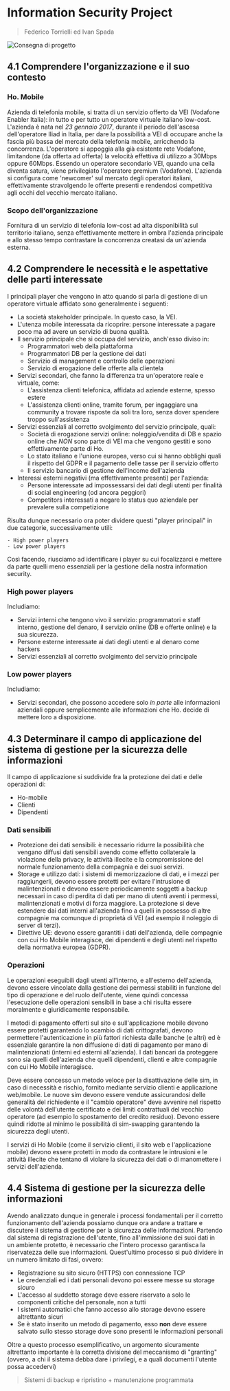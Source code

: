 # Information Security Project
> Federico Torrielli ed Ivan Spada

![Consegna di progetto](https://i.imgur.com/aHBKo5g.png)

## 4.1 Comprendere l'organizzazione e il suo contesto

### Ho. Mobile
Azienda di telefonia mobile, si tratta di un servizio offerto da VEI (Vodafone Enabler Italia): in tutto e per tutto un operatore virtuale italiano low-cost.
L'azienda è nata nel *23 gennaio 2017*, durante il periodo dell'ascesa dell'operatore Iliad in Italia, per dare la possibilità a VEI di occupare anche
la fascia più bassa del mercato della telefonia mobile, arricchendo la concorrenza.
L'operatore si appoggia alla già esistente rete Vodafone, limitandone (da offerta ad offerta) la velocità effettiva di utilizzo a 30Mbps oppure 60Mbps.
Essendo un operatore secondario VEI, quando una cella diventa satura, viene privilegiato l'operatore premium (Vodafone).
L'azienda si configura come 'newcomer' sul mercato degli operatori italiani, effettivamente stravolgendo le offerte presenti e rendendosi competitiva
agli occhi del vecchio mercato italiano.

### Scopo dell'organizzazione
Fornitura di un servizio di telefonia low-cost ad alta disponibilità sul territorio italiano, senza effettivamente mettere in ombra l'azienda principale
e allo stesso tempo contrastare la concorrenza creatasi da un'azienda esterna.

## 4.2 Comprendere le necessità e le aspettative delle parti interessate

I principali player che vengono in atto quando si parla di gestione di un operatore virtuale affidato sono generalmente i seguenti:

- La società stakeholder principale. In questo caso, la VEI.
- L'utenza mobile interessata da ricoprire: persone interessate a pagare poco ma ad avere un servizio di buona qualità.
- Il servizio principale che si occupa del servizio, anch'esso diviso in:
    - Programmatori web della piattaforma
    - Programmatori DB per la gestione dei dati
    - Servizio di management e controllo delle operazioni
    - Servizio di erogazione delle offerte alla clientela
- Servizi secondari, che fanno la differenza tra un'operatore reale e virtuale, come:
    - L'assistenza clienti telefonica, affidata ad aziende esterne, spesso estere
    - L'assistenza clienti online, tramite forum, per ingaggiare una community a trovare risposte da soli tra loro, senza dover spendere troppo sull'assistenza
- Servizi essenziali al corretto svolgimento del servizio principale, quali:
    - Società di erogazione servizi online: noleggio/vendita di DB e spazio online che *NON* sono parte di VEI ma che vengono gestiti e sono effettivamente parte di Ho.
    - Lo stato italiano e l'unione europea, verso cui si hanno obblighi quali il rispetto del GDPR e il pagamento delle tasse per il servizio offerto
    - Il servizio bancario di gestione dell'income dell'azienda
- Interessi esterni negativi (ma effettivamente presenti) per l'azienda:
    - Persone interessate ad impossessarsi dei dati degli utenti per finalità di social engineering (od ancora peggiori)
    - Competitors interessati a negare lo status quo aziendale per prevalere sulla competizione

Risulta dunque necessario ora poter dividere questi "player principali" in due categorie, successivamente utili:

    - High power players
    - Low power players

Così facendo, riusciamo ad identificare i player su cui focalizzarci e mettere da parte quelli meno essenziali per la gestione della nostra information security.

### High power players
Includiamo:

- Servizi interni che tengono vivo il servizio: programmatori e staff interno, gestione del denaro, il servizio online (DB e offerte online) e la sua sicurezza.
- Persone esterne interessate ai dati degli utenti e al denaro come hackers
- Servizi essenziali al corretto svolgimento del servizio principale

### Low power players
Includiamo:

- Servizi secondari, che possono accedere solo *in parte* alle informazioni aziendali oppure semplicemente alle informazioni che Ho. decide di mettere loro a disposizione.

## 4.3 Determinare il campo di applicazione del sistema di gestione per la sicurezza delle informazioni
Il campo di applicazione si suddivide fra la protezione dei dati e delle operazioni di:
- Ho-mobile
- Clienti
- Dipendenti

### Dati sensibili
- Protezione dei dati sensibili: è necessario ridurre la possibilità che vengano diffusi dati sensibili avendo come 
  effetto collaterale la violazione della privacy, le attività illecite e la compromissione del normale funzionamento 
  della compagnia e dei suoi servizi.
- Storage e utilizzo dati: i sistemi di memorizzazione di dati, e i mezzi per raggiungerli, devono essere protetti per 
  evitare l'intrusione di malintenzionati e devono essere periodicamente soggetti a backup necessari in caso di perdita 
  di dati per mano di utenti aventi i permessi, malintenzionati e motivi di forza maggiore. La protezione si deve 
  estendere dai dati interni all'azienda fino a quelli in possesso di altre compagnie ma comunque di proprietà di VEI 
  (ad esempio il noleggio di server di terzi).
- Direttive UE: devono essere garantiti i dati dell'azienda, delle compagnie con cui Ho Mobile interagisce, dei 
  dipendenti e degli utenti nel rispetto della normativa europea (GDPR).

### Operazioni
Le operazioni eseguibili dagli utenti all'interno, e all'esterno dell'azienda, devono essere vincolate dalla gestione
dei permessi stabiliti in funzione del tipo di operazione e del ruolo dell'utente, viene quindi concessa l'esecuzione 
delle operazioni sensibili in base a chi risulta essere moralmente e giuridicamente responsabile.

I metodi di pagamento offerti sul sito e sull'applicazione mobile devono essere protetti garantendo lo scambio di dati 
crittografati, devono permettere l'autenticazione in più fattori richiesta dalle banche (e altri) ed è essenziale 
garantire la non diffusione di dati di pagamento per mano di malintenzionati (interni ed esterni all'azienda). I dati 
bancari da proteggere sono sia quelli dell'azienda che quelli dipendenti, clienti e altre compagnie con cui Ho Mobile 
interagisce.

Deve essere concesso un metodo veloce per la disattivazione delle sim, in caso di necessità e rischio, fornito mediante 
servizio clienti e applicazione web/mobile. Le nuove sim devono essere vendute assicurandosi delle generalità del 
richiedente e il "cambio operatore" deve avvenire nel rispetto delle volontà dell'utente certificato e dei limiti 
contrattuali del vecchio operatore (ad esempio lo spostamento del credito residuo). Devono essere quindi ridotte al
minimo le possibilità di sim-swapping garantendo la sicurezza degli utenti.

I servizi di Ho Mobile (come il servizio clienti, il sito web e l'applicazione mobile) devono essere protetti in modo 
da contrastare le intrusioni e le attività illecite che tentano di violare la sicurezza dei dati o di manomettere i
servizi dell'azienda.

## 4.4 Sistema di gestione per la sicurezza delle informazioni

Avendo analizzato dunque in generale i processi fondamentali per il corretto funzionamento dell'azienda possiamo dunque
ora andare a trattare e discutere il sistema di gestione per la sicurezza delle informazioni.
Partendo dal sistema di registrazione dell'utente, fino all'immissione dei suoi dati in un ambiente protetto, è necessario
che l'intero processo garantisca la riservatezza delle sue informazioni. Quest'ultimo processo si può dividere in
un numero limitato di fasi, ovvero:

- Registrazione su sito sicuro (HTTPS) con connessione TCP
- Le credenziali ed i dati personali devono poi essere messe su storage sicuro
- L'accesso al suddetto storage deve essere riservato a solo le componenti critiche del personale, non a tutti
- I sistemi automatici che fanno accesso allo storage devono essere altrettanto sicuri
- Se è stato inserito un metodo di pagamento, esso **non** deve essere salvato sullo stesso storage dove sono presenti le informazioni personali

Oltre a questo processo esemplificativo, un argomento sicuramente altrettanto importante è la corretta divisione
del meccanismo di "granting" (ovvero, a chi il sistema debba dare i privilegi, e a quali documenti l'utente possa accedervi)


> Sistemi di backup e ripristino + manutenzione programmata


